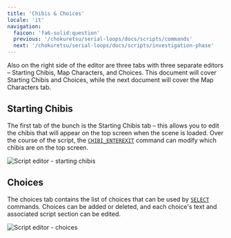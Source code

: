 ```yaml
---
title: 'Chibis & Choices'
locale: 'it'
navigation:
  faicon: 'fa6-solid:question'
  previous: '/chokuretsu/serial-loops/docs/scripts/commands'
  next: '/chokuretsu/serial-loops/docs/scripts/investigation-phase'
---
```


Also on the right side of the editor are three tabs with three separate editors &ndash; Starting Chibis, Map Characters, and Choices.
This document will cover Starting Chibis and Choices, while the next document will cover the Map Characters tab.

## Starting Chibis
The first tab of the bunch is the Starting Chibis tab &ndash; this allows you to edit the chibis that will appear on the top screen when the
scene is loaded. Over the course of the script, the [`CHIBI_ENTEREXIT`](./commands#chibi_enterexit) command can modify which chibis are on the top screen.

![Script editor - starting chibis](/images/chokuretsu/serial-loops/script-starting-chibis.png)

## Choices
The choices tab contains the list of choices that can be used by [`SELECT`](./commands#select) commands. Choices can be added or deleted, and
each choice's text and associated script section can be edited.

![Script editor - choices](/images/chokuretsu/serial-loops/script-choices.png)